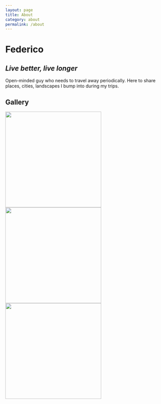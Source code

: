 ```yaml
---
layout: page
title: About
category: about
permalink: /about
---
```

# Federico

## _Live better, live longer_

Open-minded guy who needs to travel away periodically. Here to share places, cities, landscapes I bump into during my trips.

## Gallery
<div style = "float:left;position:relative;">
    <img style= "float:left" src="https://fd-col.github.io/Travelit/assets/img/pizzaincasa.JPG" alt="" width="300"/>
    <img style= "float:left" src="https://fd-col.github.io/Travelit/assets/img/IMG_19631.jpg" alt="" width="300"/>
    <img style= "float:left" src="https://fd-col.github.io/Travelit/assets/img/CivitelladelTronto2.jpg" alt="" width="300"/>
</div>
